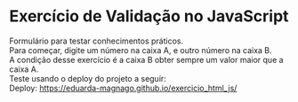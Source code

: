 # Exercício de Validação no JavaScript
Formulário para testar conhecimentos práticos.<br>
Para começar, digite um número na caixa A, e outro número na caixa B.<br>
A condição desse exercício é a caixa B obter sempre um valor maior que a caixa A.<br>
Teste usando o deploy do projeto a seguir:<br>
Deploy: https://eduarda-magnago.github.io/exercicio_html_js/
